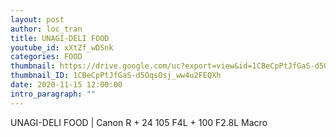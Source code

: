 ```yaml
---
layout: post
author: loc_tran
title: UNAGI-DELI FOOD
youtube_id: xXtZf_wDSnk
categories: FOOD
thumbnail: https://drive.google.com/uc?export=view&id=1CBeCpPtJfGaS-d5OqsOsj_ww4u2FEQXh
thumbnail_ID: 1CBeCpPtJfGaS-d5OqsOsj_ww4u2FEQXh
date: 2020-11-15 12:00:00
intro_paragraph: ""
---
```

UNAGI-DELI FOOD | Canon R + 24 105 F4L + 100 F2.8L Macro

